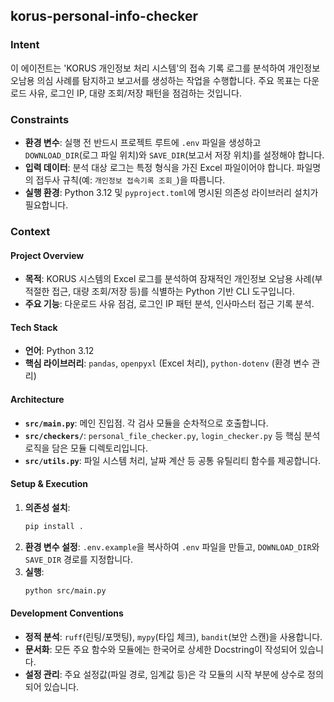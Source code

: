 ## korus-personal-info-checker

### Intent

이 에이전트는 'KORUS 개인정보 처리 시스템'의 접속 기록 로그를 분석하여 개인정보 오남용 의심 사례를 탐지하고 보고서를 생성하는 작업을 수행합니다. 주요 목표는 다운로드 사유, 로그인 IP, 대량 조회/저장 패턴을 점검하는 것입니다.

### Constraints

- **환경 변수**: 실행 전 반드시 프로젝트 루트에 `.env` 파일을 생성하고 `DOWNLOAD_DIR`(로그 파일 위치)와 `SAVE_DIR`(보고서 저장 위치)를 설정해야 합니다.
- **입력 데이터**: 분석 대상 로그는 특정 형식을 가진 Excel 파일이어야 합니다. 파일명의 접두사 규칙(예: `개인정보 접속기록 조회_`)을 따릅니다.
- **실행 환경**: Python 3.12 및 `pyproject.toml`에 명시된 의존성 라이브러리 설치가 필요합니다.

### Context

#### Project Overview

- **목적**: KORUS 시스템의 Excel 로그를 분석하여 잠재적인 개인정보 오남용 사례(부적절한 접근, 대량 조회/저장 등)를 식별하는 Python 기반 CLI 도구입니다.
- **주요 기능**: 다운로드 사유 점검, 로그인 IP 패턴 분석, 인사마스터 접근 기록 분석.

#### Tech Stack

- **언어**: Python 3.12
- **핵심 라이브러리**: `pandas`, `openpyxl` (Excel 처리), `python-dotenv` (환경 변수 관리)

#### Architecture

- **`src/main.py`**: 메인 진입점. 각 검사 모듈을 순차적으로 호출합니다.
- **`src/checkers/`**: `personal_file_checker.py`, `login_checker.py` 등 핵심 분석 로직을 담은 모듈 디렉토리입니다.
- **`src/utils.py`**: 파일 시스템 처리, 날짜 계산 등 공통 유틸리티 함수를 제공합니다.

#### Setup & Execution

1.  **의존성 설치**:
    ```bash
    pip install .
    ```
2.  **환경 변수 설정**: `.env.example`을 복사하여 `.env` 파일을 만들고, `DOWNLOAD_DIR`와 `SAVE_DIR` 경로를 지정합니다.
3.  **실행**:
    ```bash
    python src/main.py
    ```

#### Development Conventions

- **정적 분석**: `ruff`(린팅/포맷팅), `mypy`(타입 체크), `bandit`(보안 스캔)을 사용합니다.
- **문서화**: 모든 주요 함수와 모듈에는 한국어로 상세한 Docstring이 작성되어 있습니다.
- **설정 관리**: 주요 설정값(파일 경로, 임계값 등)은 각 모듈의 시작 부분에 상수로 정의되어 있습니다.
